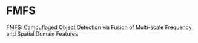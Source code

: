 # FMFS
FMFS: Camouflaged Object Detection via Fusion of Multi-scale Frequency and Spatial Domain Features
